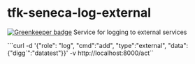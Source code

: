# tfk-seneca-log-external

[![Greenkeeper badge](https://badges.greenkeeper.io/telemark/tfk-seneca-log-external.svg)](https://greenkeeper.io/)
Service for logging to external services

```curl -d '{"role": "log", "cmd":"add", "type":"external", "data":{"digg`":"datatest"}}' -v http://localhost:8000/act``